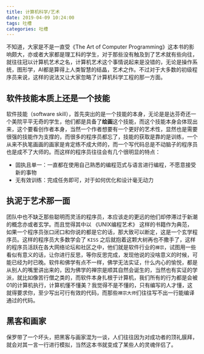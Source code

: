 ```yaml
---
title: 计算机科学/艺术
date: 2019-04-09 10:24:00
tags: 吐槽
categories: 吐槽
---
```


不知道，大家是不是一直受《The Art of Computer Programming》这本书的影响颇大，亦或者大家都是理工科的学生，对于那些没有触及到了艺术就有些向往，就往往冠以计算机艺术之名，计算机艺术这个事情说起来是没错的，无论是操作系统，图形学，AI都是算得上人类智慧的结晶，艺术之作。不过对于大多数的初级程序员来说，这样的说法又让大家忽略了计算机科学工程的那一方面。


## 软件技能本质上还是一个技能
软件技能（software skill），首先突出的是一个技能的本身，无论是是达芬奇还一个美院平平无奇的学生，他们都是具备了**绘画**这个技能，而这个技能本身会体现出来，这个要看创作者本身，当然一个作者想要有一个更好的艺术性，显然也是需要很强的技能作为支撑的，而很多的程序员都忘了，技能的获取是靠的是训练，一个从来不执笔画画的画家是肯定练不成大师的，而一个写代码总是不动脑子的程序员也是成不了大师的。而这样的程序员往往会有几个很明显的特点：
- 固执且单一：一直都在使用自己熟悉的编程范式与语言进行编程，不愿意接受新的事物
- 无有效训练：完成任务即可，对于如何优化和设计毫无动力

## 执泥于艺术那一面
团队中也不缺乏那些聪明而灵活的程序员，本应该走的更远的他们却停滞过于新潮的概念亦或者玄学。而且觉得其中以 《UNIX编程艺术》 这样的书籍作为典范，如果一个程序员张口闭口和你说的都是它的话，那大致可以断定，这是一个玄学程序员。这样的程序员大多数学会了 `KISS` 之后就抱着这颗大树再也不撒手了，这样的程序员活跃在各大网络论坛和社区之中，他们就是软件行业的`禅宗`，试图用一些看似有意义的话，让你进行反思，等你反思完成，发现他说的没啥意义的时候，可能已经为时已晚。软件和佛学有点不一样，佛学无法实证，什么内心的愉悦，都是从别人的嘴里讲出来的，因为佛学的禅宗是顺其自然会诞生的，当然也有实证的学派，就比如像苦行僧之类的，而软件本身扎根于计算机，我们所有的行为都是会被01的计算机执行，计算机懂不懂美？我觉得不是不懂的，只有编写的人才懂，这就得要求你，至少写出可行有效的代码，而那些`禅宗大师`们往往写不出一行能编译通过的代码。

## 黑客和画家
保罗带了一个坏头，把黑客与画家混为一谈，人们往往因为对成功者的顶礼膜拜，就会对其一言一行进行模拟，当然这本书就变成了某些人的灵魂伴侣了。
